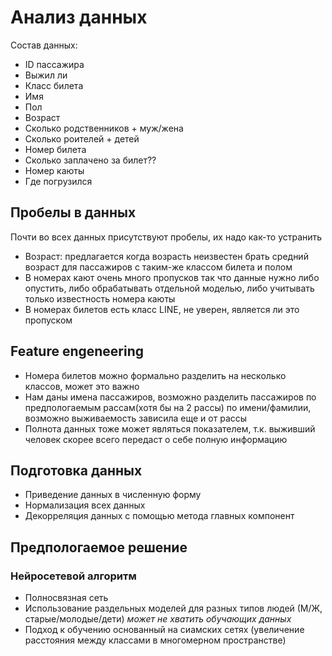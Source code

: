 # Анализ данных
Состав данных:
+ ID пассажира
+ Выжил ли
+ Класс билета
+ Имя
+ Пол
+ Возраст 
+ Сколько родственников + муж/жена
+ Сколько роителей + детей
+ Номер билета
+ Сколько заплачено за билет??
+ Номер каюты
+ Где погрузился

## Пробелы в данных

Почти во всех данных присутствуют пробелы, их надо как-то устранить

+ Возраст: предлагается когда возрасть неизвестен брать средний возраст для пассажиров с таким-же классом билета и полом
+ В номерах кают очень много пропусков так что данные нужно либо опустить, либо обрабатывать отдельной моделью, либо учитывать только известность номера каюты
+ В номерах билетов есть класс LINE, не уверен, является ли это пропуском


## Feature engeneering

+ Номера билетов можно формально разделить на несколько классов, может это важно
+ Нам даны имена пассажиров, возможно разделить пассажиров по предпологаемым рассам(хотя бы на 2 рассы) по имени/фамилии, возможно выживаемость зависила еще и от рассы
+ Полнота данных тоже может являться показателем, т.к. выживший человек скорее всего передаст о себе полную информацию
 
## Подготовка данных

+ Приведение данных в численную форму
+ Нормализация всех данных
+ Декорреляция данных с помощью метода главных компонент

## Предпологаемое решение

### Нейросетевой алгоритм

+ Полносвязная сеть
+ Использование раздельных моделей для разных типов людей (М/Ж, старые/молодые/дети) *может не хватить обучающих данных*
+ Подход к обучению основанный на сиамских сетях (увеличение расстояния между классами в многомерном пространстве)